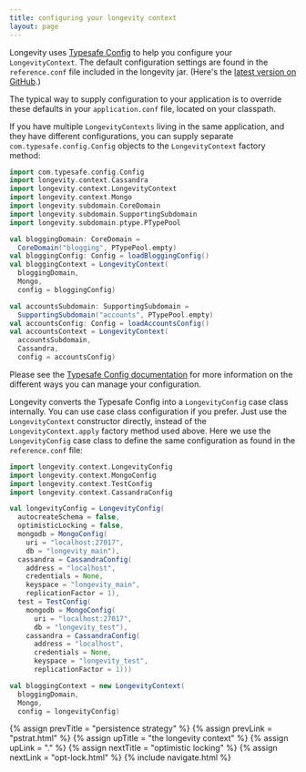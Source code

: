 ```yaml
---
title: configuring your longevity context
layout: page
---
```


Longevity uses [Typesafe
Config](https://github.com/typesafehub/config) to help you configure
your `LongevityContext`. The default configuration settings are found
in the `reference.conf` file included in the longevity jar. (Here's
the [latest version on
GitHub](https://github.com/longevityframework/longevity/blob/master/src/main/resources/reference.conf).)

The typical way to supply configuration to your application is to
override these defaults in your `application.conf` file, located on
your classpath.

If you have multiple `LongevityContexts` living in the same
application, and they have different configurations, you can supply
separate `com.typesafe.config.Config` objects to the
`LongevityContext` factory method:

```scala
import com.typesafe.config.Config
import longevity.context.Cassandra
import longevity.context.LongevityContext
import longevity.context.Mongo
import longevity.subdomain.CoreDomain
import longevity.subdomain.SupportingSubdomain
import longevity.subdomain.ptype.PTypePool

val bloggingDomain: CoreDomain =
  CoreDomain("blogging", PTypePool.empty)
val bloggingConfig: Config = loadBloggingConfig()
val bloggingContext = LongevityContext(
  bloggingDomain,
  Mongo,
  config = bloggingConfig)

val accountsSubdomain: SupportingSubdomain =
  SupportingSubdomain("accounts", PTypePool.empty)
val accountsConfig: Config = loadAccountsConfig()
val accountsContext = LongevityContext(
  accountsSubdomain,
  Cassandra,
  config = accountsConfig)
```

Please see the [Typesafe Config
documentation](https://github.com/typesafehub/config#overview) for
more information on the different ways you can manage your
configuration.

Longevity converts the Typesafe Config into a `LongevityConfig` case
class internally. You can use case class configuration if you
prefer. Just use the `LongevityContext` constructor directly, instead
of the `LongevityContext.apply` factory method used above. Here we use
the `LongevityConfig` case class to define the same configuration as
found in the `reference.conf` file:

```scala
import longevity.context.LongevityConfig
import longevity.context.MongoConfig
import longevity.context.TestConfig
import longevity.context.CassandraConfig

val longevityConfig = LongevityConfig(
  autocreateSchema = false,
  optimisticLocking = false,
  mongodb = MongoConfig(
    uri = "localhost:27017",
    db = "longevity_main"),
  cassandra = CassandraConfig(
    address = "localhost",
    credentials = None,
    keyspace = "longevity_main",
    replicationFactor = 1),
  test = TestConfig(
    mongodb = MongoConfig(
      uri = "localhost:27017",
      db = "longevity_test"),
    cassandra = CassandraConfig(
      address = "localhost",
      credentials = None,
      keyspace = "longevity_test",
      replicationFactor = 1)))

val bloggingContext = new LongevityContext(
  bloggingDomain,
  Mongo,
  config = longevityConfig)
```

{% assign prevTitle = "persistence strategy" %}
{% assign prevLink = "pstrat.html" %}
{% assign upTitle = "the longevity context" %}
{% assign upLink = "." %}
{% assign nextTitle = "optimistic locking" %}
{% assign nextLink = "opt-lock.html" %}
{% include navigate.html %}

